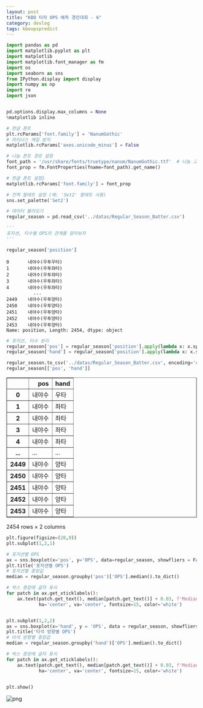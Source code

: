 ```yaml
---
layout: post
title: "KBO 타자 OPS 예측 경진대회 - 6"
category: devlog
tags: kboopspredict
---
```


```python
import pandas as pd
import matplotlib.pyplot as plt
import matplotlib
import matplotlib.font_manager as fm
import os
import seaborn as sns
from IPython.display import display
import numpy as np
import re
import json


pd.options.display.max_columns = None
%matplotlib inline

# 한글 폰트
plt.rcParams['font.family'] = 'NanumGothic'
# 마이너스 깨짐 방지
matplotlib.rcParams['axes.unicode_minus'] = False

# 나눔 폰트 경로 설정
font_path = '/usr/share/fonts/truetype/nanum/NanumGothic.ttf'  # 나눔 고딕의 경로
font_prop = fm.FontProperties(fname=font_path).get_name()

# 한글 폰트 설정}
matplotlib.rcParams['font.family'] = font_prop

# 전역 팔레트 설정 (예: 'Set2' 팔레트 사용)
sns.set_palette('Set2')
```


```python
# 데이터 불러오기
regular_season = pd.read_csv('../datas/Regular_Season_Batter.csv')

'''
포지션, 타수별 OPS의 관계를 알아보자
'''

regular_season['position']
```




    0       내야수(우투우타)
    1       내야수(우투좌타)
    2       내야수(우투좌타)
    3       내야수(우투좌타)
    4       내야수(우투좌타)
              ...    
    2449    내야수(우투양타)
    2450    내야수(우투양타)
    2451    내야수(우투양타)
    2452    내야수(우투양타)
    2453    내야수(우투양타)
    Name: position, Length: 2454, dtype: object




```python
# 포지션, 타수 분리
regular_season['pos'] = regular_season['position'].apply(lambda x: x.split('(')[0])
regular_season['hand'] = regular_season['position'].apply(lambda x: x.split('(')[1].replace(')', '')[2:])

regular_season.to_csv('../datas/Regular_Season_Batter.csv', encoding='utf-8-sig', index=False)
regular_season[['pos', 'hand']]
```




<div>
<style scoped>
    .dataframe tbody tr th:only-of-type {
        vertical-align: middle;
    }

    .dataframe tbody tr th {
        vertical-align: top;
    }

    .dataframe thead th {
        text-align: right;
    }
</style>
<table border="1" class="dataframe">
  <thead>
    <tr style="text-align: right;">
      <th></th>
      <th>pos</th>
      <th>hand</th>
    </tr>
  </thead>
  <tbody>
    <tr>
      <th>0</th>
      <td>내야수</td>
      <td>우타</td>
    </tr>
    <tr>
      <th>1</th>
      <td>내야수</td>
      <td>좌타</td>
    </tr>
    <tr>
      <th>2</th>
      <td>내야수</td>
      <td>좌타</td>
    </tr>
    <tr>
      <th>3</th>
      <td>내야수</td>
      <td>좌타</td>
    </tr>
    <tr>
      <th>4</th>
      <td>내야수</td>
      <td>좌타</td>
    </tr>
    <tr>
      <th>...</th>
      <td>...</td>
      <td>...</td>
    </tr>
    <tr>
      <th>2449</th>
      <td>내야수</td>
      <td>양타</td>
    </tr>
    <tr>
      <th>2450</th>
      <td>내야수</td>
      <td>양타</td>
    </tr>
    <tr>
      <th>2451</th>
      <td>내야수</td>
      <td>양타</td>
    </tr>
    <tr>
      <th>2452</th>
      <td>내야수</td>
      <td>양타</td>
    </tr>
    <tr>
      <th>2453</th>
      <td>내야수</td>
      <td>양타</td>
    </tr>
  </tbody>
</table>
<p>2454 rows × 2 columns</p>
</div>




```python
plt.figure(figsize=(20,9))
plt.subplot(1,2,1)

# 포지션별 OPS
ax = sns.boxplot(x='pos', y='OPS', data=regular_season, showfliers = False)
plt.title('포지션별 OPS')
# 포지션별 중앙값
median = regular_season.groupby('pos')['OPS'].median().to_dict()

# 박스 중앙에 글자 표시
for patch in ax.get_xticklabels():
    ax.text(patch.get_text(), median[patch.get_text()] + 0.03, f'Median: {median[patch.get_text()]:.1f}', 
            ha='center', va='center', fontsize=15, color='white')


plt.subplot(1,2,2)
ax = sns.boxplot(x='hand', y = 'OPS', data = regular_season, showfliers = False)
plt.title('타석 방향별 OPS')
# 타석 방향별 중앙값
median = regular_season.groupby('hand')['OPS'].median().to_dict()

# 박스 중앙에 글자 표시
for patch in ax.get_xticklabels():
    ax.text(patch.get_text(), median[patch.get_text()] + 0.03, f'Median: {median[patch.get_text()]:.1f}', 
            ha='center', va='center', fontsize=15, color='white')
    

plt.show()
```


    
![png](/assets/img/kbo_ops_predict_post_imgs/kbopredictpost_3_0.png)
    



```python

```
